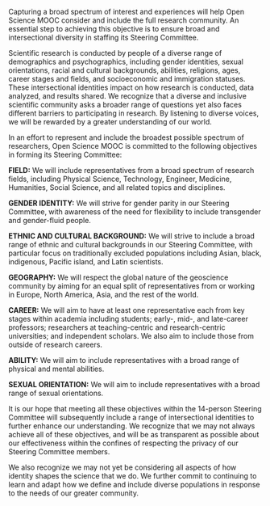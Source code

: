 Capturing a broad spectrum of interest and experiences will help Open Science MOOC consider and include the full research community. An essential step to achieving this objective is to ensure broad and intersectional diversity in staffing its Steering Committee.      

Scientific research is conducted by people of a diverse range of demographics and psychographics, including gender identities, sexual orientations, racial and cultural backgrounds, abilities, religions, ages, career stages and fields, and socioeconomic and immigration statuses. These intersectional identities impact on how research is conducted, data analyzed, and results shared. We recognize that a diverse and inclusive scientific community asks a broader range of questions yet also faces different barriers to participating in research. By listening to diverse voices, we will be rewarded by a greater understanding of our world.   

In an effort to represent and include the broadest possible spectrum of researchers, Open Science MOOC is committed to the following objectives in forming its Steering Committee:

**FIELD:** We will include representatives from a broad spectrum of research fields, including Physical Science, Technology, Engineer, Medicine, Humanities, Social Science, and all related topics and disciplines.   

**GENDER IDENTITY:** We will strive for gender parity in our Steering Committee, with awareness of the need for flexibility to include transgender and gender-fluid people.   

**ETHNIC AND CULTURAL BACKGROUND:** We will strive to include a broad range of ethnic and cultural backgrounds in our Steering Committee, with particular focus on traditionally excluded populations including Asian, black, indigenous, Pacific island, and Latin scientists.   

**GEOGRAPHY:** We will respect the global nature of the geoscience community by aiming for an equal split of representatives from or working in Europe, North America, Asia, and the rest of the world.   

**CAREER:** We will aim to have at least one representative each from key stages within academia including students; early-, mid-, and late-career professors; researchers at teaching-centric and research-centric universities; and independent scholars. We also aim to include those from outside of research careers.   

**ABILITY:** We will aim to include representatives with a broad range of physical and mental abilities.   

**SEXUAL ORIENTATION:** We will aim to include representatives with a broad range of sexual orientations.   

It is our hope that meeting all these objectives within the 14-person Steering Committee will subsequently include a range of intersectional identities to further enhance our understanding. We recognize that we may not always achieve all of these objectives, and will be as transparent as possible about our effectiveness within the confines of respecting the privacy of our Steering Committee members.   

We also recognize we may not yet be considering all aspects of how identity shapes the science that we do. We further commit to continuing to learn and adapt how we define and include diverse populations in response to the needs of our greater community.
